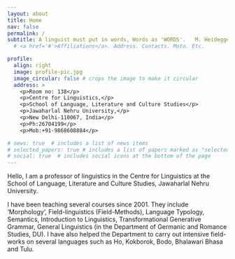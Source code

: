```yaml
---
layout: about
title: Home
nav: false
permalink: /
subtitle: A linguist must put in words, Words as 'WORDS'.   M. Heidegger
  # <a href='#'>Affiliations</a>. Address. Contacts. Moto. Etc.

profile:
  align: right
  image: profile-pic.jpg
  image_circular: false # crops the image to make it circular
  address: >
    <p>Room no: 138</p>
    <p>Centre for Linguistics,</p>
    <p>School of Language, Literature and Culture Studies</p>
    <p>Jawaharlal Nehru University,</p>
    <p>New Delhi-110067, India</p>
    <p>Ph:26704199</p>
    <p>Mob:+91-9868608884</p>

# news: true  # includes a list of news items
# selected_papers: true # includes a list of papers marked as "selected={true}"
# social: true  # includes social icons at the bottom of the page
---
```


Hello, I am a professor of linguistics in the Centre for Linguistics at the School of Language, Literature and Culture Studies, Jawaharlal Nehru University.

I have been teaching several courses since 2001. They include ‘Morphology’, Field-linguistics (Field-Methods), Language Typology, Semantics, Introduction to Linguistics, Transformational Generative Grammar, General Linguistics (in the Department of Germanic and Romance Studies, DU). I have also helped the Department to carry out intensive field-works on several languages such as Ho, Kokborok, Bodo, Bhalawari Bhasa and Tulu. 


<!-- Write your biography here. Tell the world about yourself. Link to your favorite [subreddit](http://reddit.com). You can put a picture in, too. The code is already in, just name your picture `prof_pic.jpg` and put it in the `img/` folder.

Put your address / P.O. box / other info right below your picture. You can also disable any these elements by editing `profile` property of the YAML header of your `_pages/about.md`. Edit `_bibliography/papers.bib` and Jekyll will render your [publications page](/al-folio/publications/) automatically.

Link to your social media connections, too. This theme is set up to use [Font Awesome icons](http://fortawesome.github.io/Font-Awesome/) and [Academicons](https://jpswalsh.github.io/academicons/), like the ones below. Add your Facebook, Twitter, LinkedIn, Google Scholar, or just disable all of them. -->
